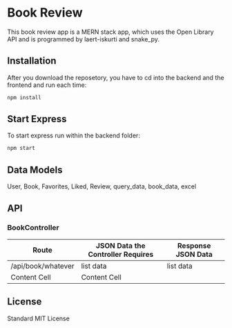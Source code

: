 # Book Review

This book review app is a MERN stack app, which uses the Open Library API and is programmed by laert-iskurti and snake_py.

## Installation

After you download the reposetory, you have to cd into the backend and the frontend and run each time:

```bash
npm install
```

## Start Express

To start express run within the backend folder:

```bash
npm start
```

## Data Models

User, Book, Favorites, Liked, Review, query_data, book_data, excel

## API

### BookController

| Route | JSON Data the Controller Requires | Response JSON Data |
| ------------ | ------------- | ------------- |
| /api/book/whatever | list data  | list data  |
| Content Cell | Content Cell  |

## License

Standard MIT License

